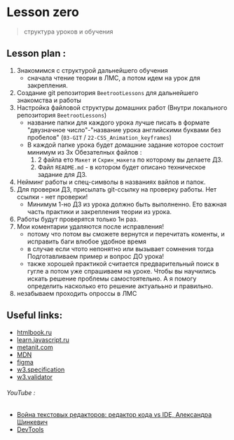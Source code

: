 # Lesson zero 
> структура уроков и обучения


## Lesson plan :
1) Знакомимся с структурой дальнейшего обучения
    - сначала чтение теории в ЛМС, а потом идем на урок для закрепления. 
2) Создание git репозитория `BeetrootLessons` для дальнейшего знакомства и работы
3) Настройка файловой структуры домашних работ (Внутри локального репозитория `BeetrootLessons`)
    - название папки для каждого урока лучше писать в формате "двузначное число"-"название урока английскими буквами без пробелов"
     (`03-GIT` / `22-CSS_Animation_keyframes`)
    + В каждой папке урока будет домашние задание которое состоит минимум из 3х Обезателных файлов :
        1) 2 файла ето `Макет` и `Скрин_макета` по которому вы делаете ДЗ.
        2) Файл `README.md` - в котором будет описано техническое задание для ДЗ.
4) Нейминг работы и спец-символы в названиях вайлов и папок.
5) Для проверки ДЗ, присылать git-ссылку на проверку работы. Нет ссылки - нет проверки!
    - Минимум 1-но ДЗ из урока должно быть выполненно. Ето важная часть практики и закрепления теории из урока.
6) Работы будут проверятся только 1н раз.
7) Мои коментарии удаляются после исправления!
    - потому что потом вы сможете вернутся и перечитать коменты, и исправить баги влюбое удобное время
    - в случае если чтото непонятно или вызывает сомнения тогда Подготавливаем пример и вопрос ДО урока!
    - также хорошей практикой считается предварительный поиск в гугле а потом уже спрашиваем на уроке.
     Чтобы вы научились искать решение  проблемы самостоятельно. А я помогу определить
      насколько ето решение актуалььно и правильно.
8) незабываем проходить опроссы в ЛМС


## Useful links:
+ [htmlbook.ru](http://htmlbook.ru/html)
+ [learn.javascript.ru](https://learn.javascript.ru/first-steps)
+ [metanit.com](https://metanit.com/web/javascript/)
+ [MDN](https://developer.mozilla.org/)
+ [figma](https://www.figma.com/)
+ [w3.specification](https://html.spec.whatwg.org/multipage/)
+ [w3.validator](https://validator.w3.org/)

###### YouTube :
+ [Война текстовых редакторов: редактор кода vs IDE, Александра Шинкевич](https://youtu.be/OhLIhyCrNGE?list=RDCMUCY35dlJe-V5J_IqzU-XksAg)
+ [DevTools](https://youtu.be/PDP9NNKtEuA)
